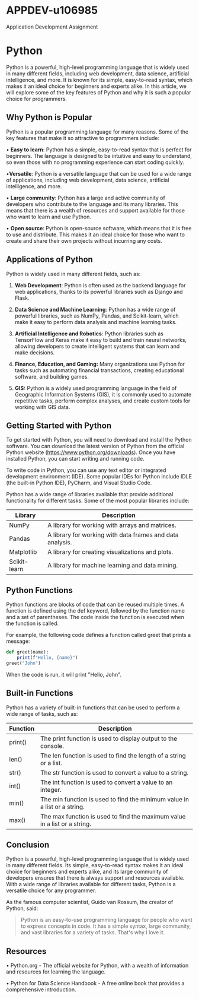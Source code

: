 # APPDEV-u106985
Application Development Assignment

<h1>Python</h1>

Python is a powerful, high-level programming language that is widely used in many different fields,
including web development, data science, artificial intelligence, and more. It is known for its simple,
easy-to-read syntax, which makes it an ideal choice for beginners and experts alike. In this article,
we will explore some of the key features of Python and why it is such a popular choice for
programmers.

<h2>Why Python is Popular</h2>

Python is a popular programming language for many reasons. Some of the key features that make
it so attractive to programmers include:

• **Easy to learn**: Python has a simple, easy-to-read syntax that is perfect for beginners. The language is designed to be intuitive and easy to understand, so even those with no programming experience can start coding quickly.

•**Versatile**: Python is a versatile language that can be used for a wide range of applications,
including web development, data science, artificial intelligence, and more.

• **Large community**: Python has a large and active community of developers who contribute to
the language and its many libraries. This means that there is a wealth of resources and support
available for those who want to learn and use Python.

• **Open source**: Python is open-source software, which means that it is free to use and
distribute. This makes it an ideal choice for those who want to create and share their own
projects without incurring any costs.

<h2>Applications of Python</h2>

Python is widely used in many different fields, such as:

1. **Web Development**: Python is often used as the backend language for web applications,
thanks to its powerful libraries such as Django and Flask.

2. **Data Science and Machine Learning**: Python has a wide range of powerful libraries, such as
NumPy, Pandas, and Scikit-learn, which make it easy to perform data analysis and machine
learning tasks.

3. **Artificial Intelligence and Robotics**: Python libraries such as TensorFlow and Keras make it
easy to build and train neural networks, allowing developers to create intelligent systems that
can learn and make decisions.

4. **Finance, Education, and Gaming:** Many organizations use Python for tasks such as
automating financial transactions, creating educational software, and building games.

5. **GIS:** Python is a widely used programming language in the field of Geographic Information
Systems (GIS), it is commonly used to automate repetitive tasks, perform complex analyses,
and create custom tools for working with GIS data.

<h2>Getting Started with Python</h2>

To get started with Python, you will need to download and install the Python software. You can
download the latest version of Python from the official Python website (https://www.python.org/downloads). Once you have
installed Python, you can start writing and running code.

To write code in Python, you can use any text editor or integrated development environment (IDE). Some popular IDEs for Python
include IDLE (the built-in Python IDE), PyCharm, and Visual Studio Code.

Python has a wide range of libraries available that provide additional functionality for different tasks. Some of the most popular libraries include:

|Library  | Description |
|---------|-------------|
|NumPy| A library for working with arrays and matrices.|
|Pandas| A library for working with data frames and data analysis.|
|Matplotlib| A library for creating visualizations and plots.|
|Scikit-learn| A library for machine learning and data mining.|

<h2>Python Functions</h2>

Python functions are blocks of code that can be reused multiple times. A function is defined using
the def keyword, followed by the function name and a set of parentheses. The code inside the
function is executed when the function is called.

For example, the following code defines a function called greet that prints a message:

```ruby
def greet(name):
    print(f"Hello, {name}")
greet("John")
```
When the code is run, it will print "Hello, John".

<h2>Built-in Functions</h2>

Python has a variety of built-in functions that can be used to perform a wide range of tasks, such
as:

|Function | Description |
|---------|-------------|
|print() |The print function is used to display output to the console.|
|len() |The len function is used to find the length of a string or a list.|
|str() |The str function is used to convert a value to a string.|
|int() |The int function is used to convert a value to an integer.|
|min() |The min function is used to find the minimum value in a list or a string.|
|max() |The max function is used to find the maximum value in a list or a string.|

<h2>Conclusion</h2>

Python is a powerful, high-level programming language that is widely used in many different fields.
Its simple, easy-to-read syntax makes it an ideal choice for beginners and experts alike, and its
large community of developers ensures that there is always support and resources available. With
a wide range of libraries available for different tasks, Python is a versatile choice for any
programmer.

As the famous computer scientist, Guido van Rossum, the creator of Python, said:

>Python is an easy-to-use programming language for people who want to express concepts in
>code. It has a simple syntax, large community, and vast libraries for a variety of tasks. That's
>why I love it.

<h2>Resources</h2>

• Python.org - The official website for Python, with a wealth of information and resources for
learning the language.

• Python for Data Science Handbook - A free online book that provides a comprehensive
introduction.

